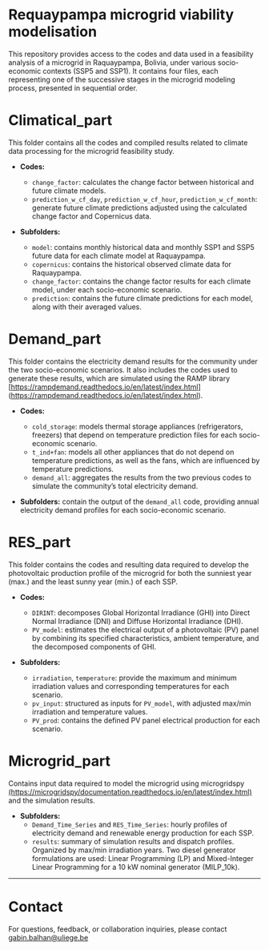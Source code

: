 # Requaypampa microgrid viability modelisation
This repository provides access to the codes and data used in a feasibility analysis of a microgrid in Raquaypampa, Bolivia, under various socio-economic contexts (SSP5 and SSP1). It contains four files, each representing one of the successive stages in the microgrid modeling process, presented in sequential order.

# Climatical_part
This folder contains all the codes and compiled results related to climate data processing for the microgrid feasibility study.

* **Codes:**
  - `change_factor`: calculates the change factor between historical and future climate models.
  - `prediction_w_cf_day`, `prediction_w_cf_hour`, `prediction_w_cf_month`: generate future climate predictions adjusted using the calculated change factor and Copernicus data.

* **Subfolders:**
  - `model`: contains monthly historical data and monthly SSP1 and SSP5 future data for each climate model at Raquaypampa.
  - `copernicus`: contains the historical observed climate data for Raquaypampa.
  - `change_factor`: contains the change factor results for each climate model, under each socio-economic scenario.
  - `prediction`: contains the future climate predictions for each model, along with their averaged values.

# Demand_part
This folder contains the electricity demand results for the community under the two socio-economic scenarios. It also includes the codes used to generate these results, which are simulated using the RAMP library [https://rampdemand.readthedocs.io/en/latest/index.html] (https://rampdemand.readthedocs.io/en/latest/index.html).

* **Codes:**
  - `cold_storage`: models thermal storage appliances (refrigerators, freezers) that depend on temperature prediction files for each socio-economic scenario.
  - `t_ind+fan`: models all other appliances that do not depend on temperature predictions, as well as the fans, which are influenced by temperature predictions.
  - `demand_all`: aggregates the results from the two previous codes to simulate the community’s total electricity demand.

* **Subfolders:** contain the output of the `demand_all` code, providing annual electricity demand profiles for each socio-economic scenario.

# RES_part
This folder contains the codes and resulting data required to develop the photovoltaic production profile of the microgrid for both the sunniest year (max.) and the least sunny year (min.) of each SSP.

* **Codes:**
  - `DIRINT`: decomposes Global Horizontal Irradiance (GHI) into Direct Normal Irradiance (DNI) and Diffuse Horizontal Irradiance (DHI).
  - `PV_model`: estimates the electrical output of a photovoltaic (PV) panel by combining its specified characteristics, ambient temperature, and the decomposed components of GHI.

* **Subfolders:**
  - `irradiation`, `temperature`: provide the maximum and minimum irradiation values and corresponding temperatures for each scenario.
  - `pv_input`: structured as inputs for `PV_model`, with adjusted max/min irradiation and temperature values.
  - `PV_prod`: contains the defined PV panel electrical production for each scenario.

# Microgrid_part
Contains input data required to model the microgrid using microgridspy [(https://microgridspy/documentation.readthedocs.io/en/latest/index.html)](https://microgridspy-documentation.readthedocs.io/en/latest/index.html) and the simulation results.

* **Subfolders:**
  - `Demand_Time_Series` and `RES_Time_Series`: hourly profiles of electricity demand and renewable energy production for each SSP.
  - `results`: summary of simulation results and dispatch profiles. Organized by max/min irradiation years. Two diesel generator formulations are used: Linear Programming (LP) and Mixed-Integer Linear Programming for a 10 kW nominal generator (MILP_10k).

---
# Contact

For questions, feedback, or collaboration inquiries, please contact gabin.balhan@uliege.be
